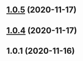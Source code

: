 ## [1.0.5](https://github.com/imcuttle/slider-doc/compare/v1.0.4...v1.0.5) (2020-11-17)

## [1.0.4](https://github.com/imcuttle/slider-doc/compare/v1.0.1...v1.0.4) (2020-11-17)

## 1.0.1 (2020-11-16)
